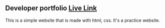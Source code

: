 ## Developer portfolio [Live Link](https://hasan-naim.github.io/developer-portfolio/)

This is a simple website that is made with html, css. It's a practice website.
